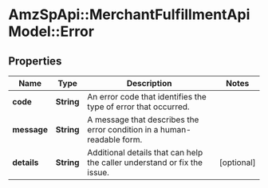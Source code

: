 # AmzSpApi::MerchantFulfillmentApiModel::Error

## Properties
Name | Type | Description | Notes
------------ | ------------- | ------------- | -------------
**code** | **String** | An error code that identifies the type of error that occurred. | 
**message** | **String** | A message that describes the error condition in a human-readable form. | 
**details** | **String** | Additional details that can help the caller understand or fix the issue. | [optional] 

